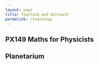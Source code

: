 ```yaml
---
layout: page
title: Teaching and Outreach
permalink: /teaching/
---
```


## PX149 Maths for Physicists


## Planetarium
